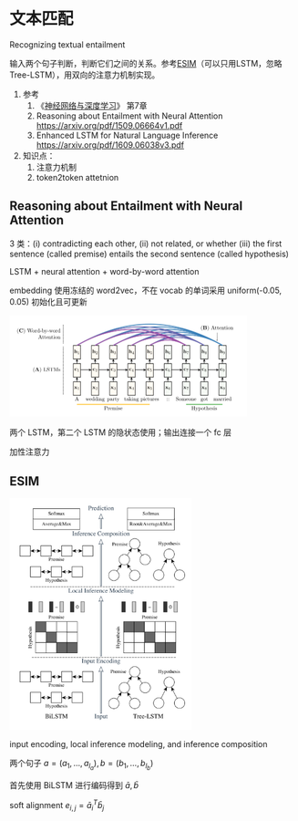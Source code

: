 # 文本匹配

Recognizing textual entailment

输入两个句子判断，判断它们之间的关系。参考[ESIM]( https://arxiv.org/pdf/1609.06038v3.pdf)（可以只用LSTM，忽略Tree-LSTM），用双向的注意力机制实现。

1. 参考
   1. 《[神经网络与深度学习](https://nndl.github.io/)》 第7章
   2. Reasoning about Entailment with Neural Attention <https://arxiv.org/pdf/1509.06664v1.pdf>
   3. Enhanced LSTM for Natural Language Inference <https://arxiv.org/pdf/1609.06038v3.pdf>
2. 知识点：
   1. 注意力机制
   2. token2token attetnion

## Reasoning about Entailment with Neural Attention

3 类：(i) contradicting each other, (ii) not related, or whether (iii) the first sentence (called premise) entails the second sentence (called hypothesis)

LSTM + neural attention + word-by-word attention

embedding 使用冻结的 word2vec，不在 vocab 的单词采用 uniform(-0.05, 0.05) 初始化且可更新

<img src=".\LSTMreason.png" alt="LSTMreason" style="zoom:50%;" />

两个 LSTM，第二个 LSTM 的隐状态使用；输出连接一个 fc 层

加性注意力

## ESIM

<img src=".\ESIM.png" alt="ESIM" style="zoom: 67%;" />

input encoding, local inference modeling, and inference composition

两个句子 $a = (a_1,\ldots, a_{l_a}), b = (b_1, \ldots, b_{l_b})$

首先使用 BiLSTM 进行编码得到 $\bar a, \bar b$

soft alignment  $e_{i, j} = \bar a_i^T\bar b_j$


